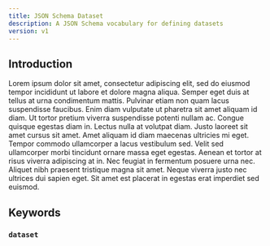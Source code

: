 ```yaml
---
title: JSON Schema Dataset
description: A JSON Schema vocabulary for defining datasets
version: v1
---
```


Introduction
------------

Lorem ipsum dolor sit amet, consectetur adipiscing elit, sed do eiusmod tempor
incididunt ut labore et dolore magna aliqua. Semper eget duis at tellus at urna
condimentum mattis. Pulvinar etiam non quam lacus suspendisse faucibus. Enim
diam vulputate ut pharetra sit amet aliquam id diam. Ut tortor pretium viverra
suspendisse potenti nullam ac. Congue quisque egestas diam in. Lectus nulla at
volutpat diam. Justo laoreet sit amet cursus sit amet. Amet aliquam id diam
maecenas ultricies mi eget. Tempor commodo ullamcorper a lacus vestibulum sed.
Velit sed ullamcorper morbi tincidunt ornare massa eget egestas. Aenean et
tortor at risus viverra adipiscing at in. Nec feugiat in fermentum posuere urna
nec. Aliquet nibh praesent tristique magna sit amet. Neque viverra justo nec
ultrices dui sapien eget. Sit amet est placerat in egestas erat imperdiet sed
euismod.

Keywords
--------

### `dataset`
